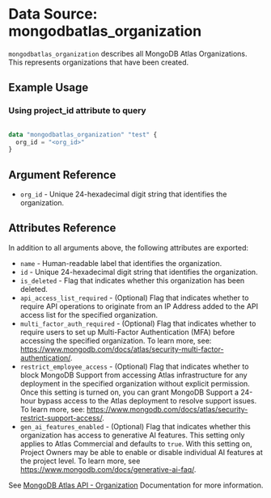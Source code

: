 # Data Source: mongodbatlas_organization

`mongodbatlas_organization` describes all MongoDB Atlas Organizations. This represents organizations that have been created.

## Example Usage

### Using project_id attribute to query
```terraform

data "mongodbatlas_organization" "test" {
  org_id = "<org_id>"
}
```

## Argument Reference

* `org_id` - Unique 24-hexadecimal digit string that identifies the organization.

## Attributes Reference

In addition to all arguments above, the following attributes are exported:

* `name` - Human-readable label that identifies the organization.
* `id` - Unique 24-hexadecimal digit string that identifies the organization.
* `is_deleted` - Flag that indicates whether this organization has been deleted.
* `api_access_list_required` - (Optional) Flag that indicates whether to require API operations to originate from an IP Address added to the API access list for the specified organization.
* `multi_factor_auth_required` - (Optional) Flag that indicates whether to require users to set up Multi-Factor Authentication (MFA) before accessing the specified organization. To learn more, see: https://www.mongodb.com/docs/atlas/security-multi-factor-authentication/.
* `restrict_employee_access` - (Optional) Flag that indicates whether to block MongoDB Support from accessing Atlas infrastructure for any deployment in the specified organization without explicit permission. Once this setting is turned on, you can grant MongoDB Support a 24-hour bypass access to the Atlas deployment to resolve support issues. To learn more, see: https://www.mongodb.com/docs/atlas/security-restrict-support-access/.
* `gen_ai_features_enabled` - (Optional) Flag that indicates whether this organization has access to generative AI features. This setting only applies to Atlas Commercial and defaults to `true`. With this setting on, Project Owners may be able to enable or disable individual AI features at the project level. To learn more, see https://www.mongodb.com/docs/generative-ai-faq/.

  
See [MongoDB Atlas API - Organization](https://www.mongodb.com/docs/atlas/reference/api-resources-spec/#tag/Organizations/operation/getOrganization) Documentation for more information.
